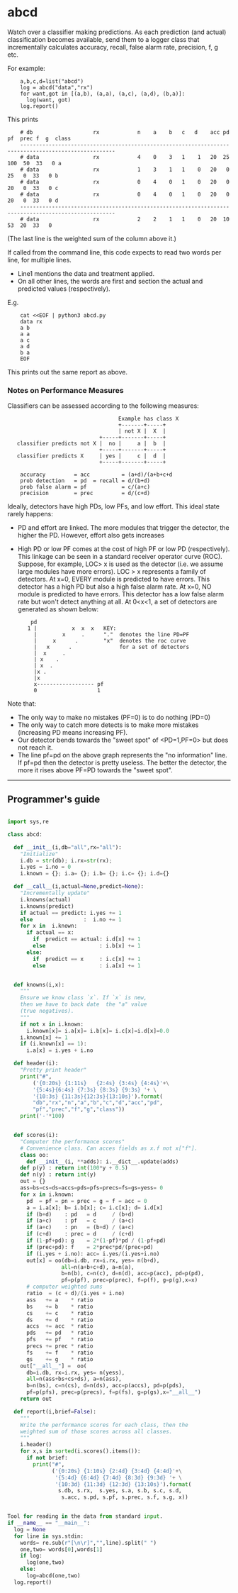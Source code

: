 
# abcd


Watch over a classifier making predictions. As each prediction (and actual)
classification becomes available, send them to a logger class that incrementally
calculates accuracy, recall, false alarm rate, precision, f, g etc.

For example:

        a,b,c,d=list("abcd")
        log = abcd("data","rx")
        for want,got in [(a,b), (a,a), (a,c), (a,d), (b,a)]:
          log(want, got)
        log.report()

This prints
        
        # db                   rx            n    a    b   c   d    acc pd  pf  prec f  g  class
        ----------------------------------------------------------------------------------------------------
        # data                 rx            4    0    3   1    1   20  25 100  50  33   0 a
        # data                 rx            1    3    1   1    0   20   0  25   0  33   0 b
        # data                 rx            0    4    0   1    0   20   0  20   0  33   0 c
        # data                 rx            0    4    0   1    0   20   0  20   0  33   0 d
        ----------------------------------------------------------------------------------------------------
        # data                 rx            2    2    1   1    0   20  10  53  20  33   0

(The last line is the weighted sum of the column above it.)

If called from the command line, this code expects to read two words per line, for multiple lines.

- Line1 mentions the data and treatment applied.
- On all other lines, the words are first and section the actual and predicted values (respectively).

E.g.

        cat <<EOF | python3 abcd.py
        data rx
        a b
        a a
        a c
        a d
        b a
        EOF

This prints out the same report as above.

### Notes on Performance Measures

Classifiers can be assessed according to the following measures:

                                       Example has class X
                                       +-------+-----+
                                       | not X |  X  |
                                 +-----+-------+-----+
       classifier predicts not X |  no |     a |  b  |
                                 +-----+-------+-----+
       classifier predicts X     | yes |     c |  d  |
                                 +-----+-------+-----+

        accuracy         = acc          = (a+d)/(a+b+c+d
        prob detection   = pd  = recall = d/(b+d)
        prob false alarm = pf           = c/(a+c)
        precision        = prec         = d/(c+d)

Ideally, detectors have high PDs, low PFs, and low
effort. This ideal state rarely happens:

- PD and effort are linked. The more modules that trigger
the detector, the higher the PD. However, effort also gets
increases

- High PD or low PF comes at the cost of high PF or low PD
(respectively). This linkage can be seen in a standard
receiver operator curve (ROC).  Suppose, for example, LOC> x
is used as the detector (i.e. we assume large modules have
more errors). LOC > x represents a family of detectors. At
x=0, EVERY module is predicted to have errors. This detector
has a high PD but also a high false alarm rate. At x=0, NO
module is predicted to have errors. This detector has a low
false alarm rate but won't detect anything at all. At 0<x<1,
a set of detectors are generated as shown below:

          pd
         1 |           x  x  x   KEY:
           |        x     .      "."  denotes the line PD=PF
           |     x      .        "x"  denotes the roc curve 
           |   x      .               for a set of detectors
           |  x     .
           | x    . 
           | x  .
           |x .
           |x
           x------------------ pf    
           0                   1

Note that:

- The only way to make no mistakes (PF=0) is to do nothing
(PD=0)
- The only way to catch more detects is to make more
 mistakes (increasing PD means increasing PF).
- Our detector bends towards the "sweet spot" of
 <PD=1,PF=0> but does not reach it.
- The line pf=pd on the above graph represents the "no information"
 line. If pf=pd then the detector is pretty useless. The better
 the detector, the more it rises above PF=PD towards the "sweet spot".

_____

## Programmer's guide


```python

import sys,re

class abcd:

  def __init__(i,db="all",rx="all"):
    "Initialize"
    i.db = str(db); i.rx=str(rx);
    i.yes = i.no = 0
    i.known = {}; i.a= {}; i.b= {}; i.c= {}; i.d={}

  def __call__(i,actual=None,predict=None):
    "Incrementally update"
    i.knowns(actual)
    i.knowns(predict)
    if actual == predict: i.yes += 1 
    else                :  i.no += 1
    for x in  i.known:
      if actual == x:
        if  predict == actual: i.d[x] += 1 
        else                 : i.b[x] += 1
      else:
        if  predict == x     : i.c[x] += 1 
        else                 : i.a[x] += 1


  def knowns(i,x):
    """
    Ensure we know class `x`. If `x` is new, 
    then we have to back date  the "a" value 
    (true negatives).
    """
    if not x in i.known:
      i.known[x]= i.a[x]= i.b[x]= i.c[x]=i.d[x]=0.0
    i.known[x] += 1
    if (i.known[x] == 1):
      i.a[x] = i.yes + i.no

  def header(i):
    "Pretty print header"
    print("#",
        ('{0:20s} {1:11s}   {2:4s} {3:4s} {4:4s}'+\
        '{5:4s}{6:4s} {7:3s} {8:3s} {9:3s} '+ \
        '{10:3s} {11:3s}{12:3s}{13:10s}').format( 
        "db","rx","n","a","b","c","d","acc","pd",
        "pf","prec","f","g","class"))
    print('-'*100)


  def scores(i):
    "Computer the performance scores"
    # Convenience class. Can acces fields as x.f not x["f"].
    class oo:
      def __init__(i, **adds): i.__dict__.update(adds)
    def p(y) : return int(100*y + 0.5)
    def n(y) : return int(y)
    out = {}
    ass=bs=cs=ds=accs=pds=pfs=precs=fs=gs=yess= 0
    for x in i.known:
      pd  = pf = pn = prec = g = f = acc = 0
      a = i.a[x]; b= i.b[x]; c= i.c[x]; d= i.d[x]
      if (b+d)    : pd   = d     / (b+d)
      if (a+c)    : pf   = c     / (a+c)
      if (a+c)    : pn   = (b+d) / (a+c)
      if (c+d)    : prec = d     / (c+d)
      if (1-pf+pd): g    = 2*(1-pf)*pd / (1-pf+pd)
      if (prec+pd): f    = 2*prec*pd/(prec+pd)
      if (i.yes + i.no): acc= i.yes/(i.yes+i.no)
      out[x] = oo(db=i.db, rx=i.rx, yes= n(b+d),
                 all=n(a+b+c+d), a=n(a),
                 b=n(b), c=n(c), d=n(d), acc=p(acc), pd=p(pd),
                 pf=p(pf), prec=p(prec), f=p(f), g=p(g),x=x)
      # computer weighted sums
      ratio  = (c + d)/(i.yes + i.no)
      ass   += a    * ratio
      bs    += b    * ratio
      cs    += c    * ratio
      ds    += d    * ratio
      accs  += acc  * ratio
      pds   += pd   * ratio
      pfs   += pf   * ratio
      precs += prec * ratio
      fs    += f    * ratio
      gs    += g    * ratio
    out["__all__"] =  oo(
      db=i.db, rx=i.rx, yes= n(yess),
      all=n(ass+bs+cs+ds), a=n(ass),
      b=n(bs), c=n(cs), d=n(ds), acc=p(accs), pd=p(pds),
      pf=p(pfs), prec=p(precs), f=p(fs), g=p(gs),x="__all__")
    return out

  def report(i,brief=False):
    """
    Write the performance scores for each class, then the
    weighted sum of those scores across all classes.
    """
    i.header()
    for x,s in sorted(i.scores().items()):
      if not brief:
        print("#",
              ('{0:20s} {1:10s} {2:4d} {3:4d} {4:4d}'+\
               '{5:4d} {6:4d} {7:4d} {8:3d} {9:3d} '+ \
               '{10:3d} {11:3d} {12:3d} {13:10s}').format(
                s.db, s.rx,  s.yes, s.a, s.b, s.c, s.d, 
                 s.acc, s.pd, s.pf, s.prec, s.f, s.g, x))


Tool for reading in the data from standard input.
if __name__ == "__main__":
  log = None
  for line in sys.stdin:
    words= re.sub(r"[\n\r]","",line).split(" ")
    one,two= words[0],words[1]
    if log:
      log(one,two)
    else:
      log=abcd(one,two)
  log.report()
      
```

